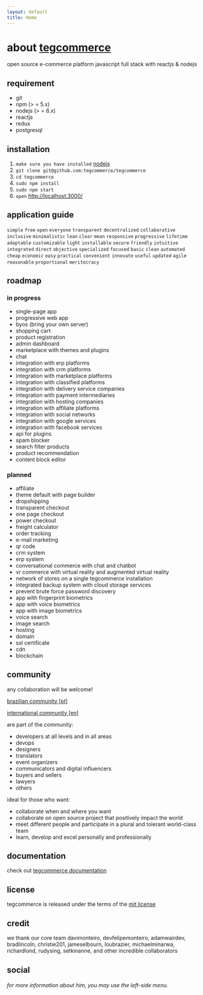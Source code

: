 ```yaml
---
layout: default
title: Home
---
```


# about [tegcommerce](https://github.com/tegcommerce/tegcommerce)
open source e-commerce platform javascript full stack with reactjs & nodejs

## requirement
* git
* npm (> = 5.x)
* nodejs (> = 8.x)
* reactjs
* redux
* postgresql

## installation
1. `make sure you have installed` [nodejs](https://nodejs.org/en/download/) 
1. `git clone git@github.com:tegcommerce/tegcommerce`
1. `cd tegcommerce`
1. `sudo npm install`
1. `sudo npm start`
1. `open` [http://localhost:3000/](http://localhost:3000)

## application guide
`simple` `free` `open` `everyone` `transparent` `decentralized` `collaborative` `inclusive` `minimalistic` `lean` `clear` `mean` `responsive` `progressive` `lifetime` `adaptable` `customizable` `light` `installable` `secure` `friendly` `intuitive` `integrated` `direct` `objective` `specialized` `focused` `basic` `clean` `automated` `cheap` `economic` `easy` `practical` `convenient` `innovate` `useful` `updated` `agile` `reasonable` `proportional` `meritocracy`

## roadmap

### in progress
* single-page app
* progressive web app
* byos (bring your own server)
* shopping cart
* product registration
* admin dashboard
* marketplace with themes and plugins
* chat
* integration with erp platforms
* integration with crm platforms
* integration with marketplace platforms
* integration with classified platforms
* integration with delivery service companies
* integration with payment intermediaries
* integration with hosting companies
* integration with affiliate platforms
* integration with social networks
* integration with google services
* integration with facebook services
* api for plugins
* spam blocker
* search filter products
* product recommendation
* content block editor

### planned
* affiliate
* theme default with page builder
* dropshipping
* transparent checkout
* one page checkout
* power checkout
* freight calculator
* order tracking
* e-mail marketing
* qr code
* crm system
* erp system
* conversational commerce with chat and chatbot
* vr commerce with virtual reality and augmented virtual reality
* network of stores on a single tegcommerce installation
* integrated backup system with cloud storage services
* prevent brute force password discovery
* app with fingerprint biometrics
* app with voice biometrics
* app with image biometrics
* voice search
* image search
* hosting
* domain
* ssl certificate
* cdn
* blockchain

## community

any collaboration will be welcome!

[brazilian community [pt]](https://t.me/tegcommerce)

[international community [en]](https://t.me/tegcommerce_en)

are part of the community:
* developers at all levels and in all areas
* devops
* designers
* translators
* event organizers
* communicators and digital influencers
* buyers and sellers
* lawyers
* others

ideal for those who want:

* collaborate when and where you want
* collaborate on open source project that positively impact the world
* meet different people and participate in a plural and tolerant world-class team
* learn, develop and excel personally and professionally

## documentation
check out [tegcommerce documentation](https://tegcommerce.org/documentation/)

## license
tegcommerce is released under the terms of the [mit license](https://opensource.org/licenses/MIT)

## credit
we thank our core team davimonteiro, devfelipemonteiro, adamwairdev, bradlincoln, christie201, jameselbourn, loubrazier, michaelminarwa, richardlond, rudysing, setkinanne, and other incredible collaborators

## social
[<i class="fab fa-github"/>](https://www.github.com/tegcommerce)
[<i class="fab fa-linkedin"/>](https://www.linkedin.com/in/tegcommerce)
[<i class="fab fa-facebook"/>](https://www.facebook.com/tegcommerce-657115908060429)
[<i class="fab fa-instagram"/>](https://www.instagram.com/tegcommerce)
[<i class="fab fa-slack"/>](https://join.slack.com/t/tegcommerce/shared_invite/enQtNjIzNDYxNTU4OTYwLWE2YTkxODg1ZDQxMDljMjAzNmVmNTNiOWFkOWZiNDk3NzcxZTQ0YjU4MDkxOTJlZDgzOGUzOTExYzUzNTFhYjI)
[<i class="fab fa-telegram"/>](http://t.me/tegcommerce)
[<i class="fab fa-twitter"/>](https://twitter.com/tegcommerce)
[<i class="fab fa-myspace"/>](https://myspace.com/tegcommerce)
[<i class="fab fa-digg"/>](http://digg.com/u/tegcommerce)
[<i class="fab fa-tumblr"/>](https://www.tumblr.com/blog/tegcommerce)
[<i class="fab fa-pinterest"/>](https://br.pinterest.com/tegcommerce/)
[<i class="fab fa-reddit"/>](https://www.reddit.com/user/tegcommerce)
[<i class="fab fa-flipboard"/>](https://flipboard.com/@tegcommerce)
[<i class="fab fa-youtube"/>](https://www.youtube.com/channel/UChhXEZrxXqCVpSQ_FcwZ3Fw)

###### for more information about him, you may use the left-side menu.
